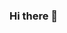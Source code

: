 ### Hi there 👋

<!--
**amoghatsunil/amoghatsunil** is a ✨ _special_ ✨ repository because its `README.md` (this file) appears on your GitHub profile.


I'm Amogha, I am an Robotics enthusiast

[![Anurag's github stats](https://github-readme-stats.vercel.app/api?username=amoghatsunil)](https://github.com/amoghatsunil/github-readme-stats)








Here are some ideas to get you started:

- 🔭 I’m currently working on ...
- 🌱 I’m currently learning ...
- 👯 I’m looking to collaborate on ...
- 🤔 I’m looking for help with ...
- 💬 Ask me about ...
- 📫 How to reach me: ...
- 😄 Pronouns: ...
- ⚡ Fun fact: ...
-->
